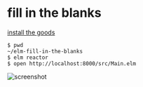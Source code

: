 # fill in the blanks

[install the goods](https://guide.elm-lang.org/install.html)

```shell
$ pwd
~/elm-fill-in-the-blanks
$ elm reactor
$ open http://localhost:8000/src/Main.elm
```

![screenshot](https://user-images.githubusercontent.com/820696/31401766-db582530-adc1-11e7-87ca-a38d5e0a2782.png)
